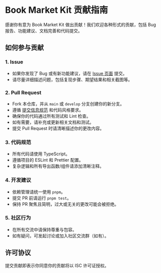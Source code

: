 # Book Market Kit 贡献指南

感谢你有意为 Book Market Kit 做出贡献！我们欢迎各种形式的贡献，包括 Bug 报告、功能建议、文档完善和代码提交。

## 如何参与贡献

### 1. Issue

- 如果你发现了 Bug 或有新功能建议，请在 [Issue 页面](https://github.com/your-repo/issues) 提交。
- 请尽量详细描述问题，包括复现步骤、期望结果和相关截图等。

### 2. Pull Request

- Fork 本仓库，并从 `main` 或 `develop` 分支创建你的新分支。
- 遵循 [提交信息规范](./git-commit.rule) 和代码风格要求。
- 确保你的代码通过所有测试和 Lint 检查。
- 如有需要，请补充或更新相关文档和测试。
- 提交 Pull Request 时请清晰描述你的更改内容。

### 3. 代码规范

- 所有代码请使用 TypeScript。
- 遵循项目的 ESLint 和 Prettier 配置。
- 复杂逻辑和所有导出函数/组件请添加清晰注释。

### 4. 开发建议

- 依赖管理请统一使用 `pnpm`。
- 提交 PR 前请运行 `pnpm test`。
- 保持 PR 聚焦且简明，过大或无关的更改可能会被拒绝。

### 5. 社区行为

- 在所有交流中请保持尊重与包容。
- 如有疑问，可发起讨论或加入社区交流群（如有）。

## 许可协议

提交贡献即表示你同意你的贡献将以 ISC 许可证授权。 